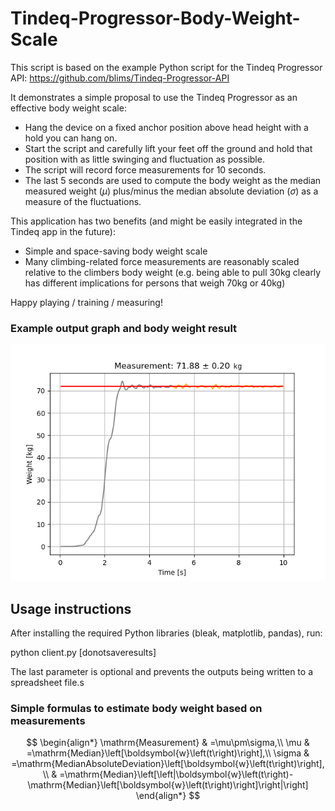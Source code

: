 # Tindeq-Progressor-Body-Weight-Scale

This script is based on the example Python script for the Tindeq Progressor API:
https://github.com/blims/Tindeq-Progressor-API

It demonstrates a simple proposal to use the Tindeq Progressor as an effective body weight scale:
- Hang the device on a fixed anchor position above head height with a hold you can hang on.
- Start the script and carefully lift your feet off the ground and hold that position with as little swinging and fluctuation as possible.
- The script will record force measurements for 10 seconds.
- The last 5 seconds are used to compute the body weight as the median measured weight ($\mu$) plus/minus the median absolute deviation ($\sigma$) as a measure of the fluctuations.

This application has two benefits (and might be easily integrated in the Tindeq app in the future):
- Simple and space-saving body weight scale
- Many climbing-related force measurements are reasonably scaled relative to the climbers body weight
(e.g. being able to pull 30kg clearly has different implications for persons that weigh 70kg or 40kg)

Happy playing / training / measuring!

### Example output graph and body weight result

![Example-Body-Weight-Scale](client_example.png)

## Usage instructions

After installing the required Python libraries (bleak, matplotlib, pandas), run:

python client.py [donotsaveresults]

The last parameter is optional and prevents the outputs being written to a spreadsheet file.s

### Simple formulas to estimate body weight based on measurements

$$
\begin{align*}
\mathrm{Measurement} & =\mu\pm\sigma,\\
\mu & =\mathrm{Median}\left[\boldsymbol{w}\left(t\right)\right],\\
\sigma & =\mathrm{MedianAbsoluteDeviation}\left[\boldsymbol{w}\left(t\right)\right],\\
 & =\mathrm{Median}\left[\left|\boldsymbol{w}\left(t\right)-\mathrm{Median}\left[\boldsymbol{w}\left(t\right)\right]\right|\right]
\end{align*}
$$
